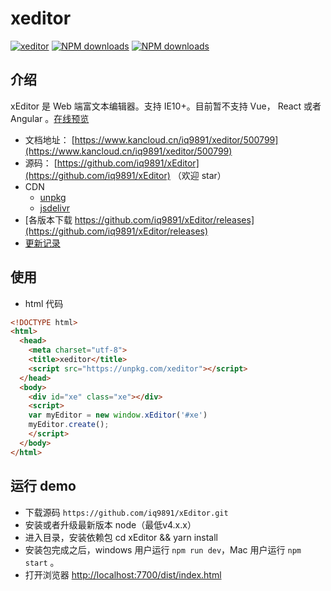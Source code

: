 # xeditor

[![xeditor](https://img.shields.io/npm/v/xeditor.svg?style=flat-square)](https://www.npmjs.org/package/xeditor)
[![NPM downloads](http://img.shields.io/npm/dm/xeditor.svg?style=flat-square)](https://npmjs.org/package/xeditor)
[![NPM downloads](https://img.shields.io/npm/dt/xeditor.svg?style=flat-square)](https://npmjs.org/package/xeditor)

## 介绍

xEditor 是 Web 端富文本编辑器。支持 IE10+。目前暂不支持 Vue， React 或者 Angular 。[在线预览](http://output.jsbin.com/qiqibif)

- 文档地址： [https://www.kancloud.cn/iq9891/xeditor/500799](https://www.kancloud.cn/iq9891/xeditor/500799)
- 源码： [https://github.com/iq9891/xEditor](https://github.com/iq9891/xEditor) （欢迎 star）
- CDN
  - [unpkg](https://unpkg.com/xeditor)
  - [jsdelivr](https://cdn.jsdelivr.net/npm/xeditor@latest/dist/)
- [各版本下载 https://github.com/iq9891/xEditor/releases](https://github.com/iq9891/xEditor/releases)
- [更新记录](https://github.com/iq9891/xEditor/blob/master/changelog.md)

## 使用

- html 代码
```html
<!DOCTYPE html>
<html>
  <head>
    <meta charset="utf-8">
    <title>xeditor</title>
    <script src="https://unpkg.com/xeditor"></script>
  </head>
  <body>
    <div id="xe" class="xe"></div>
    <script>
    var myEditor = new window.xEditor('#xe')
    myEditor.create();
    </script>
  </body>
</html>
```

## 运行 demo
- 下载源码 `https://github.com/iq9891/xEditor.git`
- 安装或者升级最新版本 node（最低v4.x.x）
- 进入目录，安装依赖包 cd xEditor && yarn install
- 安装包完成之后，windows 用户运行 `npm run dev`，Mac 用户运行 `npm start` 。
- 打开浏览器 [http://localhost:7700/dist/index.html](http://localhost:7700/dist/index.html)
